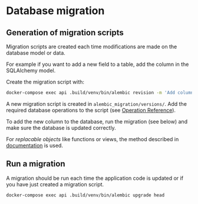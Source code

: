 # Database migration

## Generation of migration scripts

Migration scripts are created each time modifications are made on the database model or data.

For example if you want to add a new field to a table, add the column in the SQLAlchemy
model.

Create the migration script with:

```bash
docker-compose exec api .build/venv/bin/alembic revision -m 'Add column x'
```

A new migration script is created in `alembic_migration/versions/`. Add the required database operations to
the script (see [Operation Reference](http://alembic.zzzcomputing.com/en/latest/ops.html)).

To add the new column to the database, run the migration (see below) and make sure the database is updated correctly.

For *replacable objects* like functions or views, the method described in
[documentation](http://alembic.zzzcomputing.com/en/latest/cookbook.html#replaceable-objects)
is used.

## Run a migration

A migration should be run each time the application code is updated or if you have just created a migration script.

```bash
docker-compose exec api .build/venv/bin/alembic upgrade head
```
